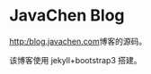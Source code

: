 JavaChen Blog
======

[http:/blog.javachen.com](http://blog.javachen.com)博客的源码。

该博客使用 jekyll+bootstrap3 搭建。
